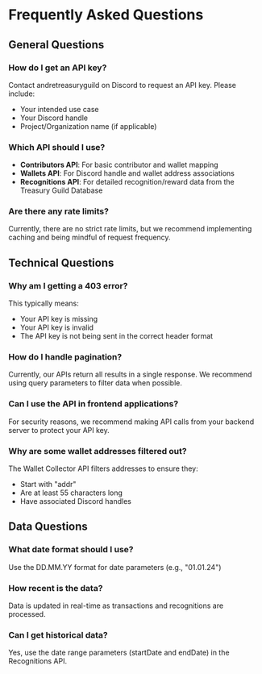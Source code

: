 # Frequently Asked Questions

## General Questions

### How do I get an API key?
Contact andretreasuryguild on Discord to request an API key. Please include:
- Your intended use case
- Your Discord handle
- Project/Organization name (if applicable)

### Which API should I use?
- **Contributors API**: For basic contributor and wallet mapping
- **Wallets API**: For Discord handle and wallet address associations
- **Recognitions API**: For detailed recognition/reward data from the Treasury Guild Database

### Are there any rate limits?
Currently, there are no strict rate limits, but we recommend implementing caching and being mindful of request frequency.

## Technical Questions

### Why am I getting a 403 error?
This typically means:
- Your API key is missing
- Your API key is invalid
- The API key is not being sent in the correct header format

### How do I handle pagination?
Currently, our APIs return all results in a single response. We recommend using query parameters to filter data when possible.

### Can I use the API in frontend applications?
For security reasons, we recommend making API calls from your backend server to protect your API key.

### Why are some wallet addresses filtered out?
The Wallet Collector API filters addresses to ensure they:
- Start with "addr"
- Are at least 55 characters long
- Have associated Discord handles

## Data Questions

### What date format should I use?
Use the DD.MM.YY format for date parameters (e.g., "01.01.24")

### How recent is the data?
Data is updated in real-time as transactions and recognitions are processed.

### Can I get historical data?
Yes, use the date range parameters (startDate and endDate) in the Recognitions API.